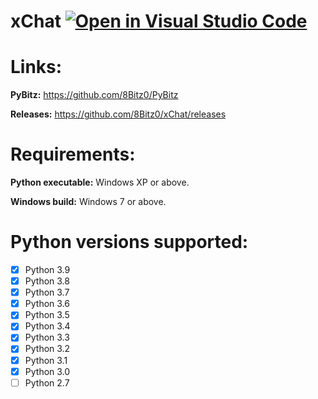 # xChat                                   [![Open in Visual Studio Code](https://open.vscode.dev/badges/open-in-vscode.svg)](https://open.vscode.dev/8Bitz0/xChat)

# Links:

**PyBitz:** https://github.com/8Bitz0/PyBitz

**Releases:** https://github.com/8Bitz0/xChat/releases

# Requirements:

**Python executable:** Windows XP or above.

**Windows build:** Windows 7 or above.

# Python versions supported:

- [x] Python 3.9
- [x] Python 3.8
- [x] Python 3.7
- [x] Python 3.6
- [x] Python 3.5
- [x] Python 3.4
- [x] Python 3.3
- [x] Python 3.2
- [x] Python 3.1
- [x] Python 3.0
- [ ] Python 2.7
